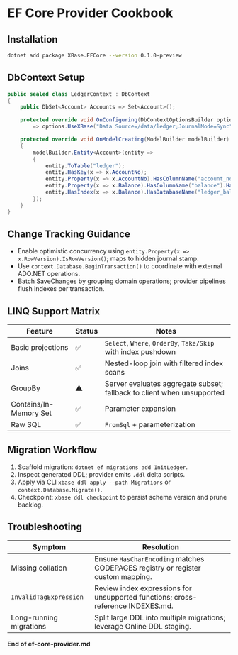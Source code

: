 # EF Core Provider Cookbook

## Installation
```bash
dotnet add package XBase.EFCore --version 0.1.0-preview
```

## DbContext Setup
```csharp
public sealed class LedgerContext : DbContext
{
    public DbSet<Account> Accounts => Set<Account>();

    protected override void OnConfiguring(DbContextOptionsBuilder options)
        => options.UseXBase("Data Source=/data/ledger;JournalMode=Sync");

    protected override void OnModelCreating(ModelBuilder modelBuilder)
    {
        modelBuilder.Entity<Account>(entity =>
        {
            entity.ToTable("ledger");
            entity.HasKey(x => x.AccountNo);
            entity.Property(x => x.AccountNo).HasColumnName("account_no").HasCharEncoding("cp437");
            entity.Property(x => x.Balance).HasColumnName("balance").HasColumnType("currency");
            entity.HasIndex(x => x.Balance).HasDatabaseName("ledger_balance");
        });
    }
}
```

## Change Tracking Guidance
- Enable optimistic concurrency using `entity.Property(x => x.RowVersion).IsRowVersion()`; maps to hidden journal stamp.
- Use `context.Database.BeginTransaction()` to coordinate with external ADO.NET operations.
- Batch SaveChanges by grouping domain operations; provider pipelines flush indexes per transaction.

## LINQ Support Matrix
| Feature | Status | Notes |
|---------|--------|-------|
| Basic projections | ✅ | `Select`, `Where`, `OrderBy`, `Take/Skip` with index pushdown |
| Joins | ✅ | Nested-loop join with filtered index scans |
| GroupBy | ⚠️ | Server evaluates aggregate subset; fallback to client when unsupported |
| Contains/In-Memory Set | ✅ | Parameter expansion |
| Raw SQL | ✅ | `FromSql` + parameterization |

## Migration Workflow
1. Scaffold migration: `dotnet ef migrations add InitLedger`.
2. Inspect generated DDL; provider emits `.ddl` delta scripts.
3. Apply via CLI `xbase ddl apply --path Migrations` or `context.Database.Migrate()`.
4. Checkpoint: `xbase ddl checkpoint` to persist schema version and prune backlog.

## Troubleshooting
| Symptom | Resolution |
|---------|------------|
| Missing collation | Ensure `HasCharEncoding` matches CODEPAGES registry or register custom mapping. |
| `InvalidTagExpression` | Review index expressions for unsupported functions; cross-reference INDEXES.md. |
| Long-running migrations | Split large DDL into multiple migrations; leverage Online DDL staging. |

**End of ef-core-provider.md**
